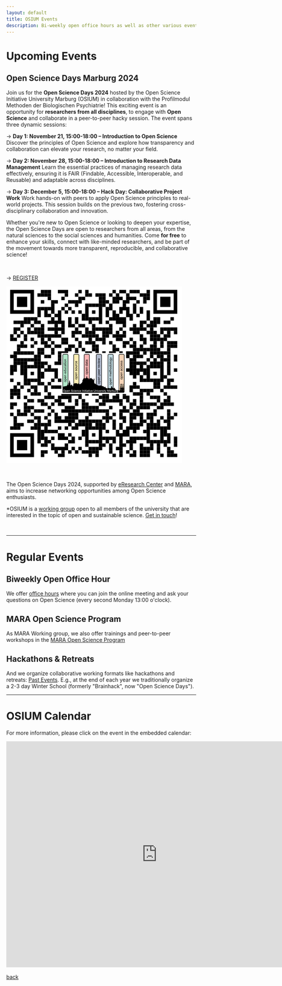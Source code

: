 ```yaml
---
layout: default
title: OSIUM Events
description: Bi-weekly open office hours as well as other various events.
---
```



# Upcoming Events

## Open Science Days Marburg 2024

Join us for the **Open Science Days 2024** hosted by the Open Science Initiative University Marburg (OSIUM) in collaboration with the Profilmodul Methoden der Biologischen Psychiatrie! This exciting event is an opportunity for **researchers from all disciplines**, to engage with **Open Science** and collaborate in a peer-to-peer hacky session. The event spans three dynamic sessions:

→ **Day 1: November 21, 15:00-18:00 – Introduction to Open Science**
Discover the principles of Open Science and explore how transparency and collaboration can elevate your research, no matter your field.

→ **Day 2: November 28, 15:00-18:00 – Introduction to Research Data Management**
Learn the essential practices of managing research data effectively, ensuring it is FAIR (Findable, Accessible, Interoperable, and Reusable) and adaptable across disciplines.

→ **Day 3: December 5, 15:00-18:00 – Hack Day: Collaborative Project Work**
Work hands-on with peers to apply Open Science principles to real-world projects. This session builds on the previous two, fostering cross-disciplinary collaboration and innovation.

Whether you're new to Open Science or looking to deepen your expertise, the Open Science Days are open to researchers from all areas, from the natural sciences to the social sciences and humanities. Come **for free** to enhance your skills, connect with like-minded researchers, and be part of the movement towards more transparent, reproducible, and collaborative science!

<br>

→ <a href="https://forms.gle/AQAYYaKWYp1oYmnGA">REGISTER</a>

![TTT-Logo](./assets/images/QR-Code_OSIUM-calendar-page.png)

<br>


The Open Science Days 2024, supported by <!-- <a href="https://www.theadaptivemind.de/">The Adaptive Mind (TAM)</a>, --> <a href="https://www.uni-marburg.de/de/forschung/kontakt/eresearch">eResearch Center</a>  <!--, <a href="https://www.uni-marburg.de/de/ub">University Library</a> --> and <a href="https://www.uni-marburg.de/de/mara">MARA</a>, aims to increase networking opportunities among Open Science enthusiasts.

*OSIUM is a <a href="https://www.uni-marburg.de/de/mara/vernetzung/wissenschaftsgruppen/arbeitsgruppe-35/arbeitsgruppe-35-open-science-initiative-university-marburg-2018">working group</a> open to all members of the university that are interested in the topic of open and sustainable science. <a href="https://openscienceinitiativeuniversitymarburg.github.io/join.html">Get in touch</a>!


<br>

---

# Regular Events

## Biweekly Open Office Hour
We offer <a href="https://webconf.hrz.uni-marburg.de/n/rooms/q2o-bf3-vtf-u8q/join">office hours</a> where you can join the online meeting and ask your questions on Open Science (every second Monday 13:00 o'clock). 

## MARA Open Science Program
As MARA Working group, we also offer trainings and peer-to-peer workshops in the <a href="https://www.uni-marburg.de/de/mara/veranstaltungen/programme-und-zertifikate/open-science">MARA Open Science Program</a>

## Hackathons & Retreats
And we organize collaborative working formats like hackathons and retreats: [Past Events](./past-events.md). E.g., at the end of each year we traditionally organize a 2-3 day Winter School (formerly "Brainhack", now "Open Science Days").

---
# OSIUM Calendar

For more information, please click on the event in the embedded calendar:

<iframe src="https://calendar.google.com/calendar/embed?height=600&amp;wkst=2&amp;hl=en&amp;src=osium.contact%40gmail.com&amp;ctz=Europe%2FBerlin" style="border-width:0" width="800" height="600" frameborder="0" scrolling="no"></iframe>


[back](./)
